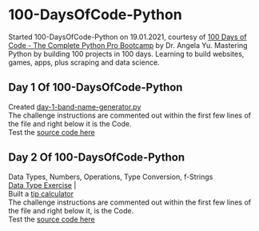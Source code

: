 # 100-DaysOfCode-Python
Started 100-DaysOfCode-Python on 19.01.2021, courtesy of [100 Days of Code - The Complete Python Pro Bootcamp](https://www.udemy.com/course/100-days-of-code/) by Dr. Angela Yu. Mastering Python by building 100 projects in 100 days. Learning to build websites, games, apps, plus scraping and data science.

## Day 1 Of 100-DaysOfCode-Python
Created [day-1-band-name-generator.py](https://github.com/Teresia-Kirungo/100-DaysOfCode-Python/blob/main/day-1-band-name-generator.py) <br>
The challenge instructions are commented out within the first few lines of the file and right below it is the Code.<br>
Test the [source code here](https://repl.it/@terrykirungo/band-name-generator-start#main.py)

## Day 2 Of 100-DaysOfCode-Python
Data Types, Numbers, Operations, Type Conversion, f-Strings </br>
[Data Type Exercise](https://github.com/Teresia-Kirungo/100-DaysOfCode-Python/blob/main/day-2-1-Data-Type-Conversion.py) | <br>
Built a [tip calculator](https://github.com/Teresia-Kirungo/100-DaysOfCode-Python/blob/main/day-2-Tip-Calculator.py)<br>
The challenge instructions are commented out within the first few lines of the file and right below it, is the Code.<br>
Test the [source code here](https://repl.it/@terrykirungo/band-name-generator-start#main.py)
